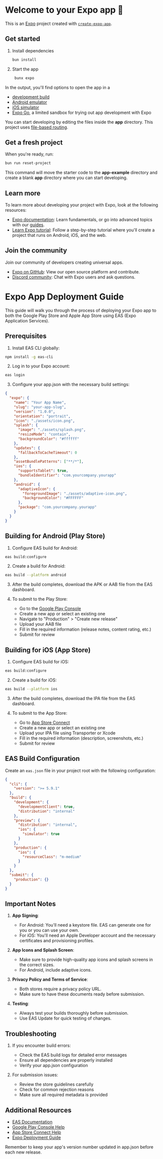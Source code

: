 # Welcome to your Expo app 👋

This is an [Expo](https://expo.dev) project created with [`create-expo-app`](https://www.npmjs.com/package/create-expo-app).

## Get started

1. Install dependencies

   ```bash
   bun install
   ```

2. Start the app

   ```bash
    bunx expo
   ```

In the output, you'll find options to open the app in a

- [development build](https://docs.expo.dev/develop/development-builds/introduction/)
- [Android emulator](https://docs.expo.dev/workflow/android-studio-emulator/)
- [iOS simulator](https://docs.expo.dev/workflow/ios-simulator/)
- [Expo Go](https://expo.dev/go), a limited sandbox for trying out app development with Expo

You can start developing by editing the files inside the **app** directory. This project uses [file-based routing](https://docs.expo.dev/router/introduction).

## Get a fresh project

When you're ready, run:

```bash
bun run reset-project
```

This command will move the starter code to the **app-example** directory and create a blank **app** directory where you can start developing.

## Learn more

To learn more about developing your project with Expo, look at the following resources:

- [Expo documentation](https://docs.expo.dev/): Learn fundamentals, or go into advanced topics with our [guides](https://docs.expo.dev/guides).
- [Learn Expo tutorial](https://docs.expo.dev/tutorial/introduction/): Follow a step-by-step tutorial where you'll create a project that runs on Android, iOS, and the web.

## Join the community

Join our community of developers creating universal apps.

- [Expo on GitHub](https://github.com/expo/expo): View our open source platform and contribute.
- [Discord community](https://chat.expo.dev): Chat with Expo users and ask questions.

# Expo App Deployment Guide

This guide will walk you through the process of deploying your Expo app to both the Google Play Store and Apple App Store using EAS (Expo Application Services).

## Prerequisites

1. Install EAS CLI globally:

```bash
npm install -g eas-cli
```

2. Log in to your Expo account:

```bash
eas login
```

3. Configure your app.json with the necessary build settings:

```json
{
  "expo": {
    "name": "Your App Name",
    "slug": "your-app-slug",
    "version": "1.0.0",
    "orientation": "portrait",
    "icon": "./assets/icon.png",
    "splash": {
      "image": "./assets/splash.png",
      "resizeMode": "contain",
      "backgroundColor": "#ffffff"
    },
    "updates": {
      "fallbackToCacheTimeout": 0
    },
    "assetBundlePatterns": ["**/*"],
    "ios": {
      "supportsTablet": true,
      "bundleIdentifier": "com.yourcompany.yourapp"
    },
    "android": {
      "adaptiveIcon": {
        "foregroundImage": "./assets/adaptive-icon.png",
        "backgroundColor": "#FFFFFF"
      },
      "package": "com.yourcompany.yourapp"
    }
  }
}
```

## Building for Android (Play Store)

1. Configure EAS build for Android:

```bash
eas build:configure
```

2. Create a build for Android:

```bash
eas build --platform android
```

3. After the build completes, download the APK or AAB file from the EAS dashboard.

4. To submit to the Play Store:
   - Go to the [Google Play Console](https://play.google.com/console)
   - Create a new app or select an existing one
   - Navigate to "Production" > "Create new release"
   - Upload your AAB file
   - Fill in the required information (release notes, content rating, etc.)
   - Submit for review

## Building for iOS (App Store)

1. Configure EAS build for iOS:

```bash
eas build:configure
```

2. Create a build for iOS:

```bash
eas build --platform ios
```

3. After the build completes, download the IPA file from the EAS dashboard.

4. To submit to the App Store:
   - Go to [App Store Connect](https://appstoreconnect.apple.com)
   - Create a new app or select an existing one
   - Upload your IPA file using Transporter or Xcode
   - Fill in the required information (description, screenshots, etc.)
   - Submit for review

## EAS Build Configuration

Create an `eas.json` file in your project root with the following configuration:

```json
{
  "cli": {
    "version": ">= 5.9.1"
  },
  "build": {
    "development": {
      "developmentClient": true,
      "distribution": "internal"
    },
    "preview": {
      "distribution": "internal",
      "ios": {
        "simulator": true
      }
    },
    "production": {
      "ios": {
        "resourceClass": "m-medium"
      }
    }
  },
  "submit": {
    "production": {}
  }
}
```

## Important Notes

1. **App Signing**:

   - For Android: You'll need a keystore file. EAS can generate one for you or you can use your own.
   - For iOS: You'll need an Apple Developer account and the necessary certificates and provisioning profiles.

2. **App Icons and Splash Screen**:

   - Make sure to provide high-quality app icons and splash screens in the correct sizes.
   - For Android, include adaptive icons.

3. **Privacy Policy and Terms of Service**:

   - Both stores require a privacy policy URL.
   - Make sure to have these documents ready before submission.

4. **Testing**:
   - Always test your builds thoroughly before submission.
   - Use EAS Update for quick testing of changes.

## Troubleshooting

1. If you encounter build errors:

   - Check the EAS build logs for detailed error messages
   - Ensure all dependencies are properly installed
   - Verify your app.json configuration

2. For submission issues:
   - Review the store guidelines carefully
   - Check for common rejection reasons
   - Make sure all required metadata is provided

## Additional Resources

- [EAS Documentation](https://docs.expo.dev/build/introduction/)
- [Google Play Console Help](https://support.google.com/googleplay/android-developer)
- [App Store Connect Help](https://help.apple.com/app-store-connect/)
- [Expo Deployment Guide](https://docs.expo.dev/distribution/app-stores/)

Remember to keep your app's version number updated in app.json before each new release.
